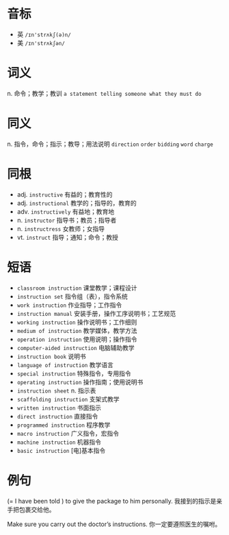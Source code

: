 # 音标

- 英 `/ɪn'strʌkʃ(ə)n/`
- 美 `/ɪn'strʌkʃən/`

# 词义

n. 命令；教学；教训
`a statement telling someone what they must do`

# 同义

n. 指令，命令；指示；教导；用法说明
`direction` `order` `bidding` `word` `charge`

# 同根

- adj. `instructive` 有益的；教育性的
- adj. `instructional` 教学的；指导的，教育的
- adv. `instructively` 有益地；教育地
- n. `instructor` 指导书；教员；指导者
- n. `instructress` 女教师；女指导
- vt. `instruct` 指导；通知；命令；教授

# 短语

- `classroom instruction` 课堂教学；课程设计
- `instruction set` 指令组（表），指令系统
- `work instruction` 作业指导；工作指令
- `instruction manual` 安装手册，操作工序说明书；工艺规范
- `working instruction` 操作说明书；工作细则
- `medium of instruction` 教学媒体，教学方法
- `operation instruction` 使用说明；操作指令
- `computer-aided instruction` 电脑辅助教学
- `instruction book` 说明书
- `language of instruction` 教学语言
- `special instruction` 特殊指令，专用指令
- `operating instruction` 操作指南；使用说明书
- `instruction sheet` n. 指示表
- `scaffolding instruction` 支架式教学
- `written instruction` 书面指示
- `direct instruction` 直接指令
- `programmed instruction` 程序教学
- `macro instruction` 广义指令，宏指令
- `machine instruction` 机器指令
- `basic instruction` [电]基本指令

# 例句

(= I have been told ) to give the package to him personally.
我接到的指示是亲手把包裹交给他。

Make sure you carry out the doctor’s instructions.
你一定要遵照医生的嘱咐。


